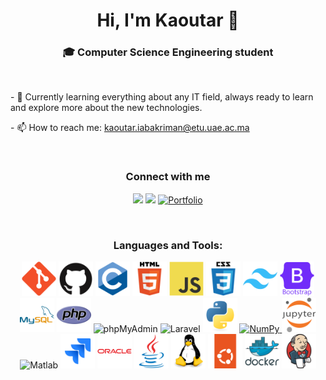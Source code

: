 <h1 align="center">Hi, I'm Kaoutar 👋</h1>
<h3 align="center">🎓 Computer Science Engineering student </h3>
<br>
<p>- 🌱 Currently learning everything about any IT field, always ready to learn and explore more about the new technologies.</p>
<p>- 📫 How to reach me: <a href="mailto:kaoutar.iabakriman@etu.uae.ac.ma">kaoutar.iabakriman@etu.uae.ac.ma</a></p>
<br>
<h3 align="center">Connect with me</h3>

<p align="center">
  <a href="https://www.linkedin.com/in/kaoutar-iabakriman-4525291a8/"><img src="https://img.shields.io/badge/linkedin-%230177B5?style=flat&logo=linkedin&logoColor=white"/></a>
  <a href="https://www.instagram.com/?hl=fr"><img src="https://img.shields.io/badge/instagram-%23E4415F?style=flat&logo=instagram&logoColor=white"/></a>
 <a href="https://kaoutariabakrimansite.netlify.app/" target="_blank">
    <img src="https://img.shields.io/badge/Portfolio-%23000000?style=flat&logo=About.me&logoColor=white" alt="Portfolio" />
  </a>
</p>
<br>
<h3 align="center">Languages and Tools:</h3>
<p align="center">
  <img src="https://raw.githubusercontent.com/devicons/devicon/master/icons/git/git-original.svg" alt="Git" height="55" width="55" />
  <img src="https://raw.githubusercontent.com/devicons/devicon/master/icons/github/github-original.svg" alt="GitHub" height="55" width="55" />
  <img src="https://raw.githubusercontent.com/devicons/devicon/master/icons/c/c-original.svg" alt="C" height="55" width="55" />
    <img src="https://raw.githubusercontent.com/devicons/devicon/master/icons/html5/html5-original-wordmark.svg" alt="HTML5" height="55" width="55" />
  <img src="https://raw.githubusercontent.com/devicons/devicon/master/icons/javascript/javascript-original.svg" alt="JavaScript" height="55" width="55" />
  <img src="https://raw.githubusercontent.com/devicons/devicon/master/icons/css3/css3-original-wordmark.svg" alt="CSS3" height="55" width="55" />
    <img src="https://raw.githubusercontent.com/devicons/devicon/master/icons/tailwindcss/tailwindcss-original.svg" alt="Tailwind CSS" height="55" width="55" />
    <a href="https://getbootstrap.com" target="_blank" rel="noreferrer">
    <img src="https://raw.githubusercontent.com/devicons/devicon/master/icons/bootstrap/bootstrap-plain-wordmark.svg" alt="Bootstrap" width="55" height="55"/>
  </a> 
    <img src="https://raw.githubusercontent.com/devicons/devicon/master/icons/mysql/mysql-original-wordmark.svg" alt="MySQL" height="55" width="55" />
  <img src="https://raw.githubusercontent.com/devicons/devicon/master/icons/php/php-original.svg" alt="PHP" height="55" width="55" />
    <img src="https://www.phpmyadmin.net/static/images/logo-og.png" alt="phpMyAdmin" height="55" width="55" />
  <img src="https://upload.wikimedia.org/wikipedia/commons/9/9a/Laravel.svg" alt="Laravel" height="55" width="55" />
  <img src="https://raw.githubusercontent.com/devicons/devicon/master/icons/python/python-original.svg" alt="Python" height="55" width="55" />
    <a href="https://numpy.org/doc/" target="_blank" rel="noreferrer">
    <img src="https://numpy.org/images/logo.svg" alt="NumPy" width="55" height="55"/>
  </a>
    <img src="https://raw.githubusercontent.com/devicons/devicon/master/icons/jupyter/jupyter-original-wordmark.svg" alt="Jupyter Notebook" height="55" width="55" 
    <img src="https://raw.githubusercontent.com/devicons/devicon/master/icons/github/github-original.svg" alt="GitHub" height="55" width="55" />
    <img src="https://upload.wikimedia.org/wikipedia/commons/2/21/Matlab_Logo.png" alt="Matlab" height="55" width="55" />
  <img src="https://raw.githubusercontent.com/devicons/devicon/master/icons/jira/jira-original.svg" alt="Jira" height="55" width="55" />
  <img src="https://raw.githubusercontent.com/devicons/devicon/master/icons/oracle/oracle-original.svg" alt="Oracle" height="55" width="55" />
  <img src="https://raw.githubusercontent.com/devicons/devicon/master/icons/java/java-original.svg" alt="Java" height="55" width="55" />
  <img src="https://raw.githubusercontent.com/devicons/devicon/master/icons/linux/linux-original.svg" alt="Linux" height="55" width="55" />
  
  <img src="https://raw.githubusercontent.com/devicons/devicon/master/icons/ubuntu/ubuntu-plain.svg" alt="Ubuntu" height="55" width="55" />
    <img src="https://raw.githubusercontent.com/devicons/devicon/master/icons/docker/docker-original-wordmark.svg" alt="Docker" height="55" width="55" />
  <img src="https://raw.githubusercontent.com/devicons/devicon/master/icons/jenkins/jenkins-original.svg" alt="Jenkins" height="55" width="55" />
</p>

